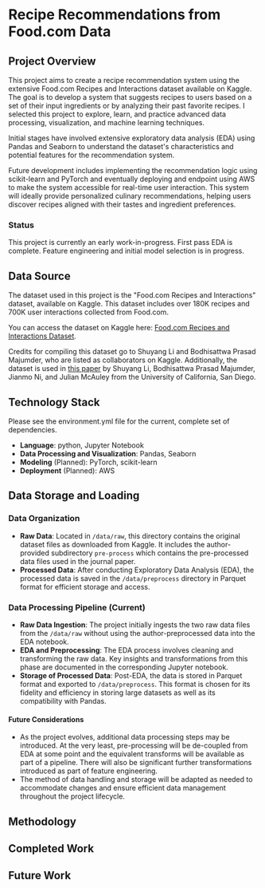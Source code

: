 # Recipe Recommendations from Food.com Data

## Project Overview
This project aims to create a recipe recommendation system using the extensive Food.com Recipes and Interactions dataset available on Kaggle. The goal is to develop a system that suggests recipes to users based on a set of their input ingredients or by analyzing their past favorite recipes. I selected this project to explore, learn, and practice advanced data processing, visualization, and machine learning techniques.

Initial stages have involved extensive exploratory data analysis (EDA) using Pandas and Seaborn to understand the dataset's characteristics and potential features for the recommendation system.

Future development includes implementing the recommendation logic using scikit-learn and PyTorch and eventually deploying and endpoint using AWS to make the system accessible for real-time user interaction. This system will ideally provide personalized culinary recommendations, helping users discover recipes aligned with their tastes and ingredient preferences.

### Status
This project is currently an early work-in-progress. First pass EDA is complete. Feature engineering and initial model selection is in progress.

## Data Source
The dataset used in this project is the "Food.com Recipes and Interactions" dataset, available on Kaggle. This dataset includes over 180K recipes and 700K user interactions collected from Food.com.

You can access the dataset on Kaggle here: [Food.com Recipes and Interactions Dataset](https://www.kaggle.com/shuyangli94/food-com-recipes-and-user-interactions).

Credits for compiling this dataset go to Shuyang Li and Bodhisattwa Prasad Majumder, who are listed as collaborators on Kaggle. Additionally, the dataset is used in [this paper](https://aclanthology.org/D19-1613/) by Shuyang Li, Bodhisattwa Prasad Majumder, Jianmo Ni, and Julian McAuley from the University of California, San Diego.

## Technology Stack
Please see the environment.yml file for the current, complete set of dependencies.
- **Language**: python, Jupyter Notebook
- **Data Processing and Visualization**: Pandas, Seaborn
- **Modeling** (Planned): PyTorch, scikit-learn
- **Deployment** (Planned): AWS

## Data Storage and Loading

### Data Organization
- **Raw Data**: Located in `/data/raw`, this directory contains the original dataset files as downloaded from Kaggle. It includes the author-provided subdirectory `pre-process` which contains the pre-processed data files used in the journal paper.
- **Processed Data**: After conducting Exploratory Data Analysis (EDA), the processed data is saved in the `/data/preprocess` directory in Parquet format for efficient storage and access.

### Data Processing Pipeline (Current)
- **Raw Data Ingestion**: The project initially ingests the two raw data files from the `/data/raw` without using the author-preprocessed data into the EDA notebook.
- **EDA and Preprocessing**: The EDA process involves cleaning and transforming the raw data. Key insights and transformations from this phase are documented in the corresponding Jupyter notebook.
- **Storage of Processed Data**: Post-EDA, the data is stored in Parquet format and exported to `/data/preprocess`. This format is chosen for its fidelity and efficiency in storing large datasets as well as its compatibility with Pandas.

#### Future Considerations
- As the project evolves, additional data processing steps may be introduced. At the very least, pre-processing will be de-coupled from EDA at some point and the equivalent transforms will be available as part of a pipeline. There will also be significant further transformations introduced as part of feature engineering.
- The method of data handling and storage will be adapted as needed to accommodate changes and ensure efficient data management throughout the project lifecycle.

## Methodology


## Completed Work


## Future Work


